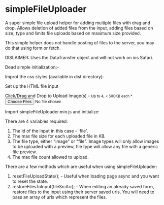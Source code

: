 # simpleFileUploader
A super simple file upload helper for adding multiple files with drag and drop. Allows deletion of added files from the input, adding files based on size, type and limits file uploads based on maximum size provided. 

This simple helper does not handle posting of files to the server, you may do that using form or fetch. 

DISLAIMER: Uses the DataTransfer object and will not work on ios Safari.

Dead simple initialization;-

Improt the css styles (available in dist directory):
<link href="/static/css/simpleFileUploader.min.css" rel="stylesheet">

Set up  the HTML file input
<div>
    <label for='file' class="file-label" style="text-align: center;cursor: pointer;">
        Click/Drag and Drop to Upload Image(s) - <span
            style="font-size: smaller;">Up to 4, < 500KB each *</span>
    </label>
    <input type="file" name="file" multiple accept="image/*" id="file" required
           class="simple-file-uploader">
    <div id="filePreviewer" class="display-none">
        <ul id="previewList"></ul>
    </div>
    <p class="text-center dark-red-text text-smaller display-none" id="fileUploadErrors"></p>
</div>
  
Import simpleFileUploader.min.js and initialize:
<!--Must be imported before initialization-->
<script src="/static/js/simpleFileUploader.min.js"></script>
<script>
    simpleFileUploader('file', {
        maxFileSize: 500,
        fileType: "image",
        maxFileCount: 4
    });
</script>

There are 4 variables required:
1. The id of the input in this case - 'file'.
2. The max file size for each uploaded file in KB.
3. The file type, either "image" or "file". Image types will only allow images to be uploaded with a preview, file type will allow any file with a generic file preview.
4. The max file count allowed to upload.

There are a few mothods which are useful when using simpleFileUploader:
1. resetFileUploadState(); - Useful when loading page async and you want to reset the state.
2. restoreFilesToInput(fileSrcArr); - When editing an already saved form, restore files to the input using their server saved urls. You will need to pass an array of urls which represent the files.
